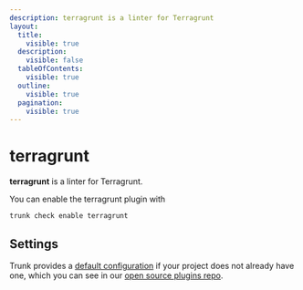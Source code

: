 ```yaml
---
description: terragrunt is a linter for Terragrunt
layout:
  title:
    visible: true
  description:
    visible: false
  tableOfContents:
    visible: true
  outline:
    visible: true
  pagination:
    visible: true
---
```


# terragrunt

**terragrunt** is a linter for Terragrunt.

You can enable the terragrunt plugin with

```shell
trunk check enable terragrunt
```

## Settings



Trunk provides a [default configuration](https://github.com/trunk-io/plugins/tree/main/linters/terragrunt) if your project does not already have one,
which you can see in our [open source plugins repo](https://github.com/trunk-io/plugins/tree/main).
